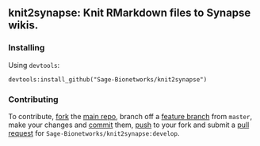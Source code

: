 ## knit2synapse: Knit RMarkdown files to Synapse wikis.

### Installing

Using `devtools`:

```
devtools:install_github("Sage-Bionetworks/knit2synapse")
```

### Contributing
To contribute, [fork](http://help.github.com/fork-a-repo/) the [main repo](https://github.com/Sage-Bionetworks/knit2synapse), branch off a [feature branch](https://www.google.com/search?q=git+feature+branches) from `master`, make your changes and [commit](http://git-scm.com/docs/git-commit) them, [push](http://git-scm.com/docs/git-push) to your fork and submit a [pull request](http://help.github.com/send-pull-requests/) for `Sage-Bionetworks/knit2synapse:develop`.
